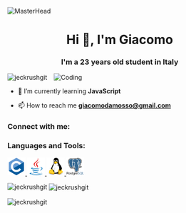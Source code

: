 ![MasterHead](https://img.freepik.com/premium-vector/web-development-coding-programming-futuristic-banner-computer-code-laptop_3482-5582.jpg?w=1000)
<h1 align="center">Hi 👋, I'm Giacomo</h1>
<h3 align="center">I'm a 23 years old student in Italy</h3>
<img align="right" alt="Coding" width="400" src="https://i.pinimg.com/originals/8d/62/1f/8d621f66f551b6a39072473d52280ff0.gif">


<p align="left"> <img src="https://komarev.com/ghpvc/?username=jeckrushgit&label=Profile%20views&color=0e75b6&style=flat" alt="jeckrushgit" /> </p>

- 🌱 I’m currently learning **JavaScript**

- 📫 How to reach me **giacomodamosso@gmail.com**

<h3 align="left">Connect with me:</h3>
<p align="left">
</p>

<h3 align="left">Languages and Tools:</h3>
<p align="left"> <a href="https://www.cprogramming.com/" target="_blank" rel="noreferrer"> <img src="https://raw.githubusercontent.com/devicons/devicon/master/icons/c/c-original.svg" alt="c" width="40" height="40"/> </a> <a href="https://www.java.com" target="_blank" rel="noreferrer"> <img src="https://raw.githubusercontent.com/devicons/devicon/master/icons/java/java-original.svg" alt="java" width="40" height="40"/> </a> <a href="https://www.linux.org/" target="_blank" rel="noreferrer"> <img src="https://raw.githubusercontent.com/devicons/devicon/master/icons/linux/linux-original.svg" alt="linux" width="40" height="40"/> </a> <a href="https://www.postgresql.org" target="_blank" rel="noreferrer"> <img src="https://raw.githubusercontent.com/devicons/devicon/master/icons/postgresql/postgresql-original-wordmark.svg" alt="postgresql" width="40" height="40"/> </a> </p>

<p><img align="left" src="https://github-readme-stats.vercel.app/api/top-langs?username=jeckrushgit&show_icons=true&locale=en&layout=compact" alt="jeckrushgit" /></p>

<p>&nbsp;<img align="center" src="https://github-readme-stats.vercel.app/api?username=jeckrushgit&show_icons=true&locale=en" alt="jeckrushgit" /></p>

<p><img align="center" src="https://github-readme-streak-stats.herokuapp.com/?user=jeckrushgit&" alt="jeckrushgit" /></p>
